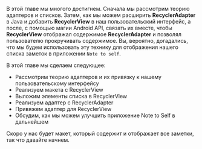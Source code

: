В этой главе мы многого достигнем. Сначала мы рассмотрим теорию адаптеров и списков. Затем, как мы можем расширить **RecyclerAdapter** в Java и добавить **RecyclerView** в наш пользовательский интерфейс, а после, с помощью магии Android API, связать их вместе, чтобы **RecyclerView** отображал содержимое **RecyclerAdapter** и позволял пользователю прокручивать содержимое. Вы, вероятно, догадались, что мы будем использовать эту технику для отображения нашего списка заметок в приложении ```Note to self```.

В этой главе мы сделаем следующее:

- Рассмотрим теорию адаптеров и их привязку к нашему пользовательскому интерфейсу
- Реализуем макета с RecyclerView
- Выложим элементы списка в RecyclerView
- Реализуем адаптер с RecyclerAdapter
- Привяжем адаптер для RecyclerView
- Обсудим, как мы можем улучшить приложение Note to Self в дальнейшем

Скоро у нас будет макет, который содержит и отображает все заметки, так что давайте начнем.

